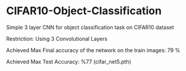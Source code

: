 # CIFAR10-Object-Classification

Simple 3 layer CNN for object classification task on CIFAR10 dataset

Restriction: Using 3 Convolutional Layers

Achieved Max Final accuracy of the network on the train images: 79 %

Achieved Max Test Accuracy: %77 (cifar_net5.pth)
